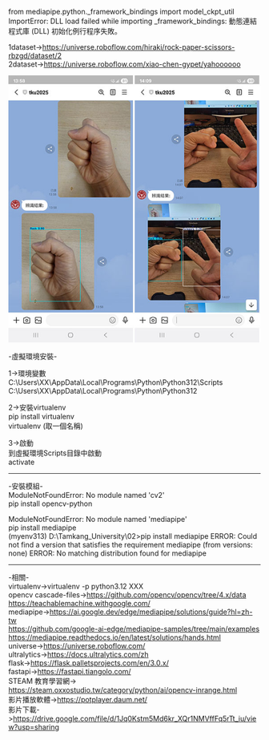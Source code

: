 from mediapipe.python._framework_bindings import model_ckpt_util
ImportError: DLL load failed while importing _framework_bindings: 動態連結程式庫 (DLL) 初始化例行程序失敗。


1dataset->https://universe.roboflow.com/hiraki/rock-paper-scissors-rbzgd/dataset/2  
2dataset->https://universe.roboflow.com/xiao-chen-gypet/yahoooooo  

![image](demo.jpg)  

-虛擬環境安裝-  
  
1->環境變數  
C:\Users\XX\AppData\Local\Programs\Python\Python312\Scripts  
C:\Users\XX\AppData\Local\Programs\Python\Python312  
  
2->安裝virtualenv  
pip install virtualenv  
virtualenv (取一個名稱)  
  
3->啟動  
到虛擬環境Scripts目錄中啟動  
activate  

------------------------------------------------------------------------------  

-安裝模組-  
ModuleNotFoundError: No module named 'cv2'  
pip install opencv-python  

ModuleNotFoundError: No module named 'mediapipe'  
pip install mediapipe  
(myenv313) D:\Tamkang_University\02>pip install mediapipe
ERROR: Could not find a version that satisfies the requirement mediapipe (from versions: none)
ERROR: No matching distribution found for mediapipe




------------------------------------------------------------------------------  

-相關-  
virtualenv->virtualenv -p python3.12 XXX  
opencv cascade-files->https://github.com/opencv/opencv/tree/4.x/data  
https://teachablemachine.withgoogle.com/  
mediapipe->https://ai.google.dev/edge/mediapipe/solutions/guide?hl=zh-tw  
https://github.com/google-ai-edge/mediapipe-samples/tree/main/examples  
https://mediapipe.readthedocs.io/en/latest/solutions/hands.html  
universe->https://universe.roboflow.com/  
ultralytics->https://docs.ultralytics.com/zh  
flask->https://flask.palletsprojects.com/en/3.0.x/  
fastapi->https://fastapi.tiangolo.com/  
STEAM 教育學習網-> https://steam.oxxostudio.tw/category/python/ai/opencv-inrange.html  
影片播放軟體->https://potplayer.daum.net/  
影片下載->https://drive.google.com/file/d/1Jq0Kstm5Md6kr_XQr1NMVffFq5rTt_iu/view?usp=sharing  




